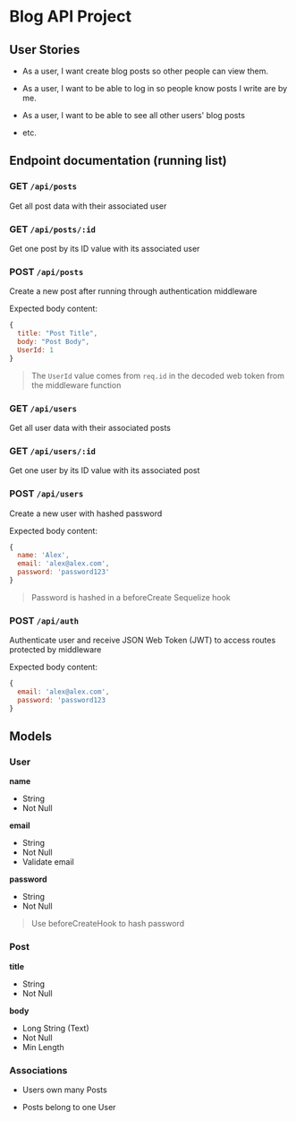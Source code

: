 # Blog API Project

## User Stories

- As a user, I want create blog posts so other people can view them.

- As a user, I want to be able to log in so people know posts I write are by me.

- As a user, I want to be able to see all other users' blog posts

- etc.

## Endpoint documentation (running list)

### GET `/api/posts`

Get all post data with their associated user

### GET `/api/posts/:id`

Get one post by its ID value with its associated user

### POST `/api/posts`

Create a new post after running through authentication middleware

Expected body content:

```js
{
  title: "Post Title",
  body: "Post Body",
  UserId: 1
}
```

> The `UserId` value comes from `req.id` in the decoded web token from the middleware function

### GET `/api/users`

Get all user data with their associated posts

### GET `/api/users/:id`

Get one user by its ID value with its associated post

### POST `/api/users`

Create a new user with hashed password

Expected body content:

```js
{
  name: 'Alex',
  email: 'alex@alex.com',
  password: 'password123'
}
```

> Password is hashed in a beforeCreate Sequelize hook

### POST `/api/auth`

Authenticate user and receive JSON Web Token (JWT) to access routes protected by middleware

Expected body content:

```js
{
  email: 'alex@alex.com',
  password: 'password123
}
```

## Models

### User

**name**

- String
- Not Null

**email**

- String
- Not Null
- Validate email

**password**

- String
- Not Null

> Use beforeCreateHook to hash password

### Post

**title**

- String
- Not Null

**body**

- Long String (Text)
- Not Null
- Min Length

### Associations

- Users own many Posts

- Posts belong to one User
